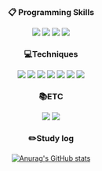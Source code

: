 <div align="center"> 

###  :clipboard: Programming Skills
  <img src="https://img.shields.io/badge/C-A8B9CC?style=for-the-badge&logo=C&logoColor=white">
  <img src="https://img.shields.io/badge/C++-00599C?style=for-the-badge&logo=C++&logoColor=white">
  <img src="https://img.shields.io/badge/Python-3776AB?style=for-the-badge&logo=Python&logoColor=white">
  <img src="https://img.shields.io/badge/Arduino-00979D?style=for-the-badge&logo=Arduino&logoColor=white">

### 💻Techniques
  <img src="https://img.shields.io/badge/ROS-22314E?style=for-the-badge&logo=ROS&logoColor=white">
  <img src="https://img.shields.io/badge/Linux-FCC624?style=for-the-badge&logo=Linux&logoColor=white">
  <img src="https://img.shields.io/badge/docker-2496ED?style=for-the-badge&logo=docker&logoColor=white">
  <img src="https://img.shields.io/badge/Amazon EC2-FF9900?style=for-the-badge&logo=Amazon EC2&logoColor=white">
  <img src="https://img.shields.io/badge/MQTT-660066?style=for-the-badge&logo=MQTT&logoColor=white">
  <img src="https://img.shields.io/badge/Redmine-B32024?style=for-the-badge&logo=Redmine&logoColor=white">
  <img src="https://img.shields.io/badge/Visual Studio Code-007ACC?style=for-the-badge&logo=Visual Studio Code&logoColor=white">


### 📚ETC 
  <img src="https://img.shields.io/badge/Notion-000000?style=for-the-badge&logo=Notion&logoColor=white">
  <img src="https://img.shields.io/badge/Tistory-000000?style=for-the-badge&logo=Tistory&logoColor=white"> 
  
  
### ✏️Study log
  [![Anurag's GitHub stats](https://github-readme-stats.vercel.app/api?username=seo-d-h&theme=cobalt)](https://github.com/anuraghazra/github-readme-stats)

<!--<img src="https://img.shields.io/badge/표시할이름-색상?style=for-the-badge&logo=기술스택아이콘&logoColor=white">-->

